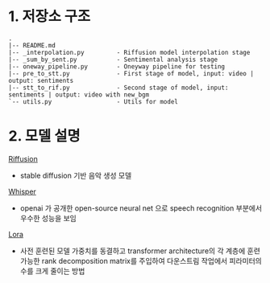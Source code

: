 # 1. 저장소 구조
~~~
.
|-- README.md
|-- _interpolation.py         - Riffusion model interpolation stage
|-- _sum_by_sent.py           - Sentimental analysis stage
|-- oneway_pipeline.py        - Oneyway pipeline for testing
|-- pre_to_stt.py             - First stage of model, input: video | output: sentiments
|-- stt_to_rif.py             - Second stage of model, input: sentiments | output: video with new_bgm
`-- utils.py                  - Utils for model
~~~

# 2. 모델 설명

[ Riffusion ](https://github.com/boostcampaitech4lv23nlp2/final-project-level3-nlp-12/tree/main/riffusion)
- stable diffusion 기반 음악 생성 모델

[ Whisper ](https://github.com/boostcampaitech4lv23nlp2/final-project-level3-nlp-12/tree/main/whisper)
- openai 가 공개한 open-source neural net 으로 speech recognition 부분에서 우수한 성능을 보임

[ Lora ](https://github.com/boostcampaitech4lv23nlp2/final-project-level3-nlp-12/tree/main/LoRA)
- 사전 훈련된 모델 가중치를 동결하고 transformer architecture의 각 계층에 훈련 가능한 rank decomposition matrix를 주입하여 다운스트림 작업에서 피라미터의 수를 크게 줄이는 방법
